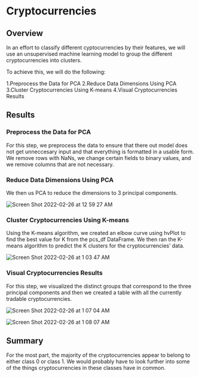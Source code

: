 # Cryptocurrencies



## Overview
In an effort to classify different cyptocurrencies by their features, we will use an unsupervised machine learning model to group the different cryptocurrencies into clusters.  

To achieve this, we will do the following:

1.Preprocess the Data for PCA
2.Reduce Data Dimensions Using PCA
3.Cluster Cryptocurrencies Using K-means
4.Visual Cryptocurrencies Results
## Results

### Preprocess the Data for PCA

For this step, we preprocess the data to ensure that there out model does not get unneccesary input and that everything is formatted in a usable form.  We remove rows with NaNs, we change certain fields to binary values, and we remove columns that are not necessary.

### Reduce Data Dimensions Using PCA

We then us PCA to reduce the dimensions to 3 principal components.

![Screen Shot 2022-02-26 at 12 59 27 AM](https://user-images.githubusercontent.com/87248687/155831531-88e57ce0-d6e9-4ae9-9ea4-6013d28cafae.png)


### Cluster Cryptocurrencies Using K-means

Using the K-means algorithm, we created an elbow curve using hvPlot to find the best value for K from the pcs_df DataFrame.  We then ran the K-means algorithm to predict the K clusters for the cryptocurrencies’ data.


![Screen Shot 2022-02-26 at 1 03 47 AM](https://user-images.githubusercontent.com/87248687/155831658-b978705b-9b3a-4354-8a6c-c53fa1e70e1d.png)

### Visual Cryptocurrencies Results

For this step, we visualized the distinct groups that correspond to the three principal components and then we created a table with all the currently tradable cryptocurrencies.


![Screen Shot 2022-02-26 at 1 07 04 AM](https://user-images.githubusercontent.com/87248687/155831781-66ba3fb2-f9e6-4198-9b46-fdfc406e3b69.png)



![Screen Shot 2022-02-26 at 1 08 07 AM](https://user-images.githubusercontent.com/87248687/155831872-a6f3e9f6-18d9-4046-bb94-63ea83266328.png)


## Summary

For the most part, the majority of the cryptocurrencies appear to belong to either class 0 or class 1.  We would probably have to look further into some of the things cryptocurrencies in these classes have in common.
